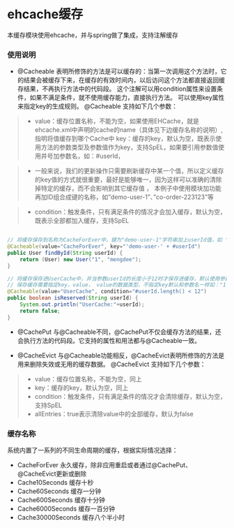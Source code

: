 # ehcache缓存

本缓存模块使用ehcache，并与spring做了集成，支持注解缓存

### 使用说明

* @Cacheable
表明所修饰的方法是可以缓存的：当第一次调用这个方法时，它的结果会被缓存下来，在缓存的有效时间内，以后访问这个方法都直接返回缓存结果，不再执行方法中的代码段。 
这个注解可以用condition属性来设置条件，如果不满足条件，就不使用缓存能力，直接执行方法。 
可以使用key属性来指定key的生成规则。
@Cacheable 支持如下几个参数：
 > * value：缓存位置名称，不能为空，如果使用EHCache，就是ehcache.xml中声明的cache的name（具体见下边缓存名称的说明）, 指明将值缓存到哪个Cache中
 key：缓存的key，默认为空，既表示使用方法的参数类型及参数值作为key，支持SpEL，如果要引用参数值使用井号加参数名，如：#userId，
 
 > * 一般来说，我们的更新操作只需要刷新缓存中某一个值，所以定义缓存的key值的方式就很重要，最好是能够唯一，因为这样可以准确的清除掉特定的缓存，而不会影响到其它缓存值 ， 
 本例子中使用模块加功能再加ID组合成键的名称，如”demo-user-1”、”co-order-223123”等
 
 > * condition：触发条件，只有满足条件的情况才会加入缓存，默认为空，既表示全部都加入缓存，支持SpEL
 
```java

// 将缓存保存到名称为CacheForEver中，键为"demo-user-1"字符串加上userId值，如 'demo-user-1'
@Cacheable(value="CacheForEver", key="'demo-user-' + #userId")    
public User findById(String userId) {    
    return (User) new User("1", "mengdee");           
}    

// 将缓存保存进UserCache中，并当参数userId的长度小于12时才保存进缓存，默认使用参数值及类型作为缓存的key
// 保存缓存需要指定key，value， value的数据类型，不指定key默认和参数名一样如："1"
@Cacheable(value="UserCache", condition="#userId.length() < 12")    
public boolean isReserved(String userId) {    
    System.out.println("UserCache:"+userId);    
    return false;    
}

```

* @CachePut
与@Cacheable不同，@CachePut不仅会缓存方法的结果，还会执行方法的代码段。它支持的属性和用法都与@Cacheable一致。

* @CacheEvict
与@Cacheable功能相反，@CacheEvict表明所修饰的方法是用来删除失效或无用的缓存数据。
@CacheEvict 支持如下几个参数：
> * value：缓存位置名称，不能为空，同上
> * key：缓存的key，默认为空，同上
> * condition：触发条件，只有满足条件的情况才会清除缓存，默认为空，支持SpEL
> * allEntries：true表示清除value中的全部缓存，默认为false

### 缓存名称

系统内置了一系列的不同生命周期的缓存，根据实际情况选择：

* CacheForEver 永久缓存，除非应用重启或者通过@CachePut、@CacheEvict更新或删除
* Cache10Seconds 缓存十秒
* Cache60Seconds 缓存一分钟
* Cache600Seconds 缓存十分钟
* Cache6000Seconds 缓存一百分钟
* Cache30000Seconds 缓存八个半小时


````